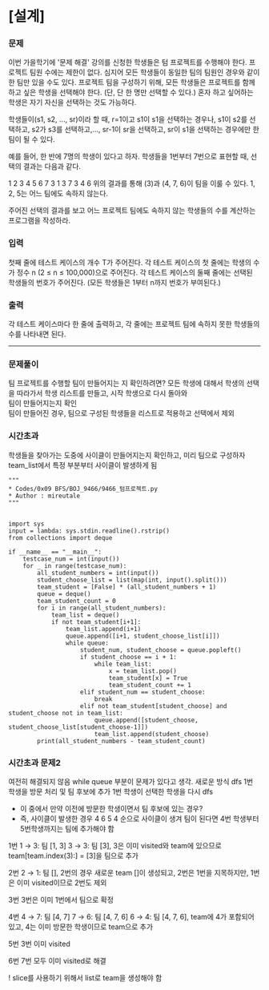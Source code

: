 
# [설계]

### 문제  
이번 가을학기에 '문제 해결' 강의를 신청한 학생들은 텀 프로젝트를 수행해야 한다. 프로젝트 팀원 수에는 제한이 없다. 심지어 모든 학생들이 동일한 팀의 팀원인 경우와 같이 한 팀만 있을 수도 있다. 프로젝트 팀을 구성하기 위해, 모든 학생들은 프로젝트를 함께하고 싶은 학생을 선택해야 한다. (단, 단 한 명만 선택할 수 있다.) 혼자 하고 싶어하는 학생은 자기 자신을 선택하는 것도 가능하다.

학생들이(s1, s2, ..., sr)이라 할 때, r=1이고 s1이 s1을 선택하는 경우나, s1이 s2를 선택하고, s2가 s3를 선택하고,..., sr-1이 sr을 선택하고, sr이 s1을 선택하는 경우에만 한 팀이 될 수 있다.

예를 들어, 한 반에 7명의 학생이 있다고 하자. 학생들을 1번부터 7번으로 표현할 때, 선택의 결과는 다음과 같다.

1	2	3	4	5	6	7
3	1	3	7	3	4	6
위의 결과를 통해 (3)과 (4, 7, 6)이 팀을 이룰 수 있다. 1, 2, 5는 어느 팀에도 속하지 않는다.

주어진 선택의 결과를 보고 어느 프로젝트 팀에도 속하지 않는 학생들의 수를 계산하는 프로그램을 작성하라.

### 입력
첫째 줄에 테스트 케이스의 개수 T가 주어진다. 각 테스트 케이스의 첫 줄에는 학생의 수가 정수 n (2 ≤ n ≤ 100,000)으로 주어진다. 각 테스트 케이스의 둘째 줄에는 선택된 학생들의 번호가 주어진다. (모든 학생들은 1부터 n까지 번호가 부여된다.)

### 출력
각 테스트 케이스마다 한 줄에 출력하고, 각 줄에는 프로젝트 팀에 속하지 못한 학생들의 수를 나타내면 된다.

---

### 문제풀이
팀 프로젝트를 수행할 팀이 만들어지는 지 확인하려면?
모든 학생에 대해서 학생의 선택을 따라가서 학생 리스트를 만들고, 시작 학생으로 다시 돌아와  
팀이 만들어지는지 확인  
팀이 만들어진 경우, 팀으로 구성된 학생들을 리스트로 적용하고 선택에서 제외

### 시간초과
학생들을 찾아가는 도중에 사이클이 만들어지는지 확인하고, 미리 팀으로 구성하자
team_list에서 특정 부분부터 사이클이 발생하게 됨

```
"""
* Codes/0x09 BFS/BOJ_9466/9466_텀프로젝트.py
* Author : mireutale
"""


import sys
input = lambda: sys.stdin.readline().rstrip()
from collections import deque

if __name__ == "__main__":
    testcase_num = int(input())
    for _ in range(testcase_num):
        all_student_numbers = int(input())
        student_choose_list = list(map(int, input().split()))
        team_student = [False] * (all_student_numbers + 1)
        queue = deque()
        team_student_count = 0
        for i in range(all_student_numbers):
            team_list = deque()
            if not team_student[i+1]:
                team_list.append(i+1)
                queue.append([i+1, student_choose_list[i]])
                while queue:
                    student_num, student_choose = queue.popleft()
                    if student_choose == i + 1:
                        while team_list:
                            x = team_list.pop()
                            team_student[x] = True
                            team_student_count += 1
                    elif student_num == student_choose:
                        break
                    elif not team_student[student_choose] and student_choose not in team_list:
                        queue.append([student_choose, student_choose_list[student_choose-1]])
                        team_list.append(student_choose)
        print(all_student_numbers - team_student_count)
```

### 시간초과 문제2
여전히 해결되지 않음
while queue 부분이 문제가 있다고 생각.
새로운 방식 dfs
1번 학생을 방문 처리 및 팀 후보에 추가
1번 학생이 선택한 학생을 다시 dfs
- 이 중에서 만약 이전에 방문한 학생이면서 팀 후보에 있는 경우?
- 즉, 사이클이 발생한 경우 4 6 5 4 순으로 사이클이 생겨 팀이 된다면 4번 학생부터 5번학생까지는 팀에 추가해야 함

1번
1 → 3: 팀 [1, 3]
3 → 3: 팀 [3], 3은 이미 visited와 team에 있으므로 team[team.index(3):] = [3]을 팀으로 추가

2번
2 → 1: 팀 [], 2번의 경우 새로운 team []이 생성되고, 2번은 1번을 지목하지만, 1번은 이미 visited이므로 2번도 제외

3번
3번은 이미 1번에서 팀으로 확정

4번
4 → 7: 팀 [4, 7]
7 → 6: 팀 [4, 7, 6]
6 → 4: 팀 [4, 7, 6], team에 4가 포함되어 있고, 4는 이미 방문한 학생이므로 team으로 추가

5번
3번 이미 visited

6번 7번 모두 이미 visited로 해결

! slice를 사용하기 위해서 list로 team을 생성해야 함